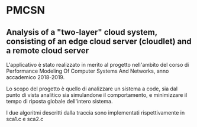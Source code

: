 # PMCSN
## Analysis of a "two-layer" cloud system, consisting of an edge cloud server (cloudlet) and a remote cloud server


L'applicativo è stato realizzato in merito al progetto nell'ambito del corso di Performance Modeling Of Computer Systems And Networks, anno accademico 2018-2019.

Lo scopo del progetto è quello di analizzare un sistema a code, sia dal punto di vista analitico sia simulandone il comportamento, e minimizzare il tempo di riposta globale dell'intero sistema.

I due algoritmi descritti dalla traccia sono implementati rispettivamente in sca1.c e sca2.c

